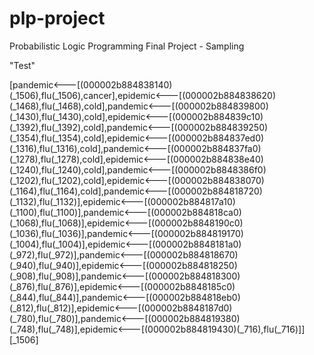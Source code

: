# plp-project
Probabilistic Logic Programming Final Project - Sampling


"Test"



[pandemic<---[<clause>(000002b884838140)(_1506),flu(_1506),cancer],epidemic<---[<clause>(000002b884838620)(_1468),flu(_1468),cold],pandemic<---[<clause>(000002b884839800)(_1430),flu(_1430),cold],epidemic<---[<clause>(000002b884839c10)(_1392),flu(_1392),cold],pandemic<---[<clause>(000002b884839250)(_1354),flu(_1354),cold],epidemic<---[<clause>(000002b884837ed0)(_1316),flu(_1316),cold],pandemic<---[<clause>(000002b884837fa0)(_1278),flu(_1278),cold],epidemic<---[<clause>(000002b884838e40)(_1240),flu(_1240),cold],pandemic<---[<clause>(000002b8848386f0)(_1202),flu(_1202),cold],epidemic<---[<clause>(000002b884838070)(_1164),flu(_1164),cold],pandemic<---[<clause>(000002b884818720)(_1132),flu(_1132)],epidemic<---[<clause>(000002b884817a10)(_1100),flu(_1100)],pandemic<---[<clause>(000002b884818ca0)(_1068),flu(_1068)],epidemic<---[<clause>(000002b8848190c0)(_1036),flu(_1036)],pandemic<---[<clause>(000002b884819170)(_1004),flu(_1004)],epidemic<---[<clause>(000002b8848181a0)(_972),flu(_972)],pandemic<---[<clause>(000002b884818670)(_940),flu(_940)],epidemic<---[<clause>(000002b884818250)(_908),flu(_908)],pandemic<---[<clause>(000002b884818300)(_876),flu(_876)],epidemic<---[<clause>(000002b8848185c0)(_844),flu(_844)],pandemic<---[<clause>(000002b884818eb0)(_812),flu(_812)],epidemic<---[<clause>(000002b8848187d0)(_780),flu(_780)],pandemic<---[<clause>(000002b884819380)(_748),flu(_748)],epidemic<---[<clause>(000002b884819430)(_716),flu(_716)]][_1506]